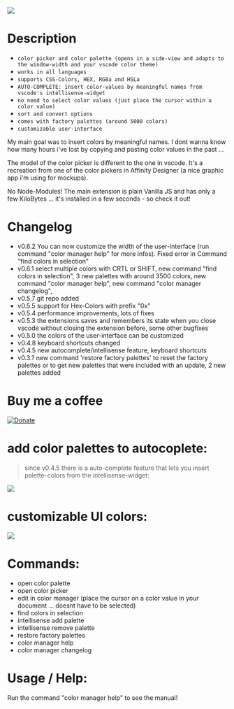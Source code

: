 ![](https://www.dropbox.com/s/scoon50tx1d2sap/color_manager_demo.gif?raw=1)

# Description

- `color picker and color palette (opens in a side-view and adapts to the window-width and your vscode color theme)`
- `works in all languages`	
- `supports CSS-Colors, HEX, RGBa and HSLa`
- `AUTO-COMPLETE: insert color-values by meaningful names from vscode's intellisense-widget`
- `no need to select color values (just place the cursor within a color value)`
- `sort and convert options`
- `comes with factory palettes (around 5000 colors)`
- `customizable user-interface`

My main goal was to insert colors by meaningful names. I dont wanna know how many hours i've lost by copying and pasting color values in the past ...

The model of the color picker is different to the one in vscode. It's a recreation from one of the color pickers in Affinity Designer (a nice graphic app i'm using for mockups).

No Node-Modules! The main extension is plain Vanilla JS and has only a few KiloBytes ... it's installed in a few seconds - so check it out!

# Changelog

- v0.6.2 You can now customize the width of the user-interface (run command "color manager help" for more infos). Fixed error in Command "find colors in selection"
- v0.6.1 select multiple colors with CRTL or SHIFT, new command "find colors in selection", 3 new palettes with around 3500 colors, new command "color manager help", new command "color manager changelog", 
- v0.5.7 git repo added
- v0.5.5 support for Hex-Colors with prefix "0x"
- v0.5.4 performance improvements, lots of fixes
- v0.5.3 the extensions saves and remembers its state when you close vscode without closing the extension before, some other bugfixes
- v0.5.0 the colors of the user-interface can be customized
- v0.4.8 keyboard shortcuts changed
- v0.4.5 new autocomplete/intellisense feature, keyboard shortcuts
- v0.3.? new command 'restore factory palettes' to reset the factory palettes or to get new palettes that were included with an update, 2 new palettes added

# Buy me a coffee
[![Donate](https://img.shields.io/badge/Donate-PayPal-green.svg)](https://paypal.me/royaction)


# add color palettes to autocoplete:

> since v0.4.5 there is a auto-complete feature that lets you insert palette-colors from the intellisense-widget:

![](https://www.dropbox.com/s/ril3t7p0x5mexqg/color_manager_autocomplete.png?raw=1)

# customizable UI colors: 

![](https://www.dropbox.com/s/1jufe8iw15dssma/color_manager_custom.png?raw=1)


# Commands:
 
- open color palette
- open color picker
- edit in color manager (place the cursor on a color value in your document ... doesnt have to be selected)
- find colors in selection
- intellisense add palette
- intellisense remove palette
- restore factory palettes
- color manager help
- color manager changelog


# Usage / Help:
 
Run the command "color manager help" to see the manual!